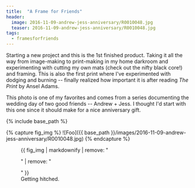 ```yaml
---
title:  "A Frame for Friends"
header:
  image: 2016-11-09-andrew-jess-anniversary/R0010048.jpg
  teaser: 2016-11-09-andrew-jess-anniversary/R0010048.jpg
tags: 
  - framesforfriends
---
```


Starting a new project and this is the 1st finished product. Taking it all the way from image-making to print-making in my home darkroom and experimenting with cutting my own mats (check out the nifty black core!) and framing. This is also the first print where I've experimented with dodging and burning -- finally realized how important it is after reading *The Print* by Ansel Adams.

This photo is one of my favorites and comes from a series documenting the wedding day of two good friends -- Andrew + Jess. I thought I'd start with this one since it should make for a nice anniversary gift.

{% include base_path %}

{% capture fig_img %}
![Foo]({{ base_path }}/images/2016-11-09-andrew-jess-anniversary/R0010048.jpg)
{% endcapture %}

<figure>
{{ fig_img | markdownify | remove: "<p>" | remove: "</p>" }}
<figcaption>Getting hitched.</figcaption>
</figure>